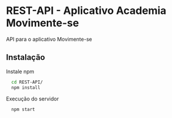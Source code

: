 
# REST-API - Aplicativo Academia Movimente-se

API para o aplicativo Movimente-se

## Instalação 

Instale npm

```bash
  cd REST-API/
  npm install
```

Execução do servidor

```bash
  npm start
```
